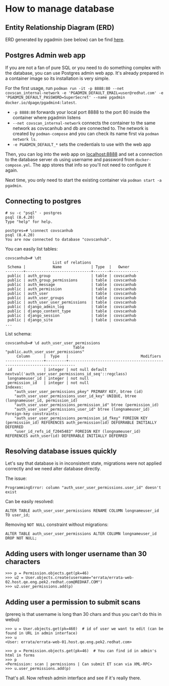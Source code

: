 # How to manage database

## Entity Relationship Diagram (ERD)

ERD generated by pgadmin (see below) can be find [here](database_ERD.png).

## Postgres Admin web app

If you are not a fan of pure SQL or you need to do something complex with the database, you can use Postgres admin web app. It's already prepared in a container image so its installation is very simple.

For the first usage, run `podman run -it -p 8888:80 --net covscan_internal-network -e 'PGADMIN_DEFAULT_EMAIL=user@redhat.com' -e 'PGADMIN_DEFAULT_PASSWORD=SuperSecret' --name pgadmin docker.io/dpage/pgadmin4:latest`.

* `-p 8888:80` forwards your local port 8888 to the port 80 inside the container where pgadmin listens
* `--net covscan_internal-network` connects the container to the same network as covscanhub and db are connected to. The network is created by `podman-compose` and you can check its name first via `podman network ls`.
* `-e PGADMIN_DEFAULT_*` sets the credentials to use with the web app

Then, you can log into the web app on [localhost:8888](http://localhost:8888/) and set a connection to the database server `db` using username and password from `docker-compose.yml`. The app stores that info so you'll not need to configure it again.

Next time, you only need to start the existing container via `podman start -a pgadmin`.

## Connecting to postgres

```
# su -c "psql" - postgres
psql (8.4.20)
Type "help" for help.

postgres=# \connect covscanhub
psql (8.4.20)
You are now connected to database "covscanhub".
```

You can easily list tables:

```
covscanhub=# \dt
                     List of relations
 Schema |            Name             | Type  |   Owner
--------+-----------------------------+-------+------------
 public | auth_group                  | table | covscanhub
 public | auth_group_permissions      | table | covscanhub
 public | auth_message                | table | covscanhub
 public | auth_permission             | table | covscanhub
 public | auth_user                   | table | covscanhub
 public | auth_user_groups            | table | covscanhub
 public | auth_user_user_permissions  | table | covscanhub
 public | django_admin_log            | table | covscanhub
 public | django_content_type         | table | covscanhub
 public | django_session              | table | covscanhub
 public | django_site                 | table | covscanhub
...
```

List schema:

```
covscanhub=# \d auth_user_user_permissions
                              Table "public.auth_user_user_permissions"
     Column      |  Type   |                                Modifiers
-----------------+---------+-------------------------------------------------------------------------
 id              | integer | not null default nextval('auth_user_user_permissions_id_seq'::regclass)
 longnameuser_id | integer | not null
 permission_id   | integer | not null
Indexes:
    "auth_user_user_permissions_pkey" PRIMARY KEY, btree (id)
    "auth_user_user_permissions_user_id_key" UNIQUE, btree (longnameuser_id, permission_id)
    "auth_user_user_permissions_permission_id" btree (permission_id)
    "auth_user_user_permissions_user_id" btree (longnameuser_id)
Foreign-key constraints:
    "auth_user_user_permissions_permission_id_fkey" FOREIGN KEY (permission_id) REFERENCES auth_permission(id) DEFERRABLE INITIALLY DEFERRED
    "user_id_refs_id_f2045483" FOREIGN KEY (longnameuser_id) REFERENCES auth_user(id) DEFERRABLE INITIALLY DEFERRED
```

## Resolving database issues quickly

Let's say that database is in inconsistent state, migrations were not applied correctly and we need alter database directly.

The issue:

```
ProgrammingError: column "auth_user_user_permissions.user_id" doesn't exist
```

Can be easily resolved:

```
ALTER TABLE auth_user_user_permissions RENAME COLUMN longnameuser_id TO user_id;
```


Removing `NOT NULL` constraint without migrations:

```
ALTER TABLE auth_user_user_permissions ALTER COLUMN longnameuser_id DROP NOT NULL;
```


## Adding users with longer username than 30 characters

```
>>> p = Permission.objects.get(pk=46)
>>> u2 = User.objects.create(username="errata/errata-web-02.host.qe.eng.pek2.redhat.com@REDHAT.COM")
>>> u2.user_permissions.add(p)
```


## Adding user a permission to submit scans

(prereq is that username is long than 30 chars and thus you can't do this in webui)


```
>>> u = User.objects.get(pk=460)  # id of user we want to edit (can be found in URL in admin interface)
>>> u
<User: errata/errata-web-01.host.qe.eng.pek2.redhat.com>

>>> p = Permission.objects.get(pk=46)  # You can find id in admin's html in forms
>>> p
<Permission: scan | permissions | Can submit ET scan via XML-RPC>
>>> u.user_permissions.add(p)
```

That's all. Now refresh admin interface and see if it's really there.
